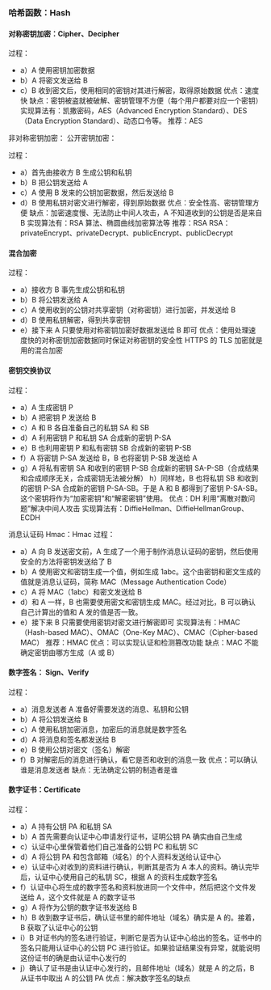 ### 哈希函数：Hash

#### 对称密钥加密：Cipher、Decipher

过程：

- a）A 使用密钥加密数据
- b）A 将密文发送给 B
- c）B 收到密文后，使用相同的密钥对其进行解密，取得原始数据
  优点：速度快
  缺点：密钥被盗就被破解、密钥管理不方便（每个用户都要对应一个密钥）
  实现算法有：凯撒密码，AES（Advanced Encryption Standard）、DES（Data Encryption Standard）、动态口令等。
  推荐：AES

非对称密钥加密：
公开密钥加密：

过程：

- a）首先由接收方 B 生成公钥和私钥
- b）B 把公钥发送给 A
- c）A 使用 B 发来的公钥加密数据，然后发送给 B
- d）B 使用私钥对密文进行解密，得到原始数据
  优点：安全性高、密钥管理方便
  缺点：加密速度慢、无法防止中间人攻击，A 不知道收到的公钥是否是来自 B
  实现算法有：RSA 算法、椭圆曲线加密算法等
  推荐：RSA
  RSA：privateEncrypt、privateDecrypt、publicEncrypt、publicDecrypt

#### 混合加密

过程：

- a）接收方 B 事先生成公钥和私钥
- b）B 将公钥发送给 A
- c）A 使用收到的公钥对共享密钥（对称密钥）进行加密，并发送给 B
- d）B 使用私钥解密，得到共享密钥
- e）接下来 A 只要使用对称密钥加密好数据发送给 B 即可
  优点：使用处理速度快的对称密钥加密数据同时保证对称密钥的安全性
  HTTPS 的 TLS 加密就是用的混合加密

#### 密钥交换协议

过程：

- a）A 生成密钥 P
- b）A 把密钥 P 发送给 B
- c）A 和 B 各自准备自己的私钥 SA 和 SB
- d）A 利用密钥 P 和私钥 SA 合成新的密钥 P-SA
- e）B 也利用密钥 P 和私有密钥 SB 合成新的密钥 P-SB
- f）A 将密钥 P-SA 发送给 B，B 也将密钥 P-SB 发送给 A
- g）A 将私有密钥 SA 和收到的密钥 P-SB 合成新的密钥 SA-P-SB（合成结果和合成顺序无关，合成密钥无法被分解）
  h）同样地，B 也将私钥 SB 和收到的密钥 P-SA 合成新的密钥 P-SA-SB。于是 A 和 B 都得到了密钥 P-SA-SB。这个密钥将作为“加密密钥”和“解密密钥”使用。
  优点：DH 利用“离散对数问题”解决中间人攻击
  实现算法有：DiffieHellman、DiffieHellmanGroup、ECDH

消息认证码 Hmac：Hmac
过程：

- a）A 向 B 发送密文前，A 生成了一个用于制作消息认证码的密钥，然后使用安全的方法将密钥发送给了 B
- b）A 使用密文和密钥生成一个值，例如生成 1abc。这个由密钥和密文生成的值就是消息认证码，简称 MAC（Message Authentication Code）
- c）A 将 MAC（1abc）和密文发送给 B
- d）和 A 一样，B 也需要使用密文和密钥生成 MAC。经过对比，B 可以确认自己计算出的值和 A 发的值是否一致。
- e）接下来 B 只需要使用密钥对密文进行解密即可
  实现算法有：HMAC（Hash-based MAC）、OMAC（One-Key MAC）、CMAC（Cipher-based MAC）
  推荐：HMAC
  优点：可以实现认证和检测篡改功能
  缺点：MAC 不能确定密钥由哪方生成（A 或 B）

#### 数字签名： Sign、Verify

过程：

- a）消息发送者 A 准备好需要发送的消息、私钥和公钥
- b）A 将公钥发送给 B
- c）A 使用私钥加密消息，加密后的消息就是数字签名
- d）A 将消息和签名都发送给 B
- e）B 使用公钥对密文（签名）解密
- f）B 对解密后的消息进行确认，看它是否和收到的消息一致
  优点：可以确认谁是消息发送者
  缺点：无法确定公钥的制造者是谁

#### 数字证书：Certificate

过程：

- a）A 持有公钥 PA 和私钥 SA
- b）A 首先需要向认证中心申请发行证书，证明公钥 PA 确实由自己生成
- c）认证中心里保管着他们自己准备的公钥 PC 和私钥 SC
- d）A 将公钥 PA 和包含邮箱（域名）的个人资料发送给认证中心
- e）认证中心对收到的资料进行确认，判断其是否为 A 本人的资料。确认完毕后，认证中心使用自己的私钥 SC，根据 A 的资料生成数字签名
- f）认证中心将生成的数字签名和资料放进同一个文件中，然后把这个文件发送给 A，这个文件就是 A 的数字证书
- g）A 将作为公钥的数字证书发送给 B
- h）B 收到数字证书后，确认证书里的邮件地址（域名）确实是 A 的。接着，B 获取了认证中心的公钥
- i）B 对证书内的签名进行验证，判断它是否为认证中心给出的签名。证书中的签名只能用认证中心的公钥 PC 进行验证。如果验证结果没有异常，就能说明这份证书的确是由认证中心发行的
- j）确认了证书是由认证中心发行的，且邮件地址（域名）就是 A 的之后，B 从证书中取出 A 的公钥 PA
  优点：解决数字签名的缺点
